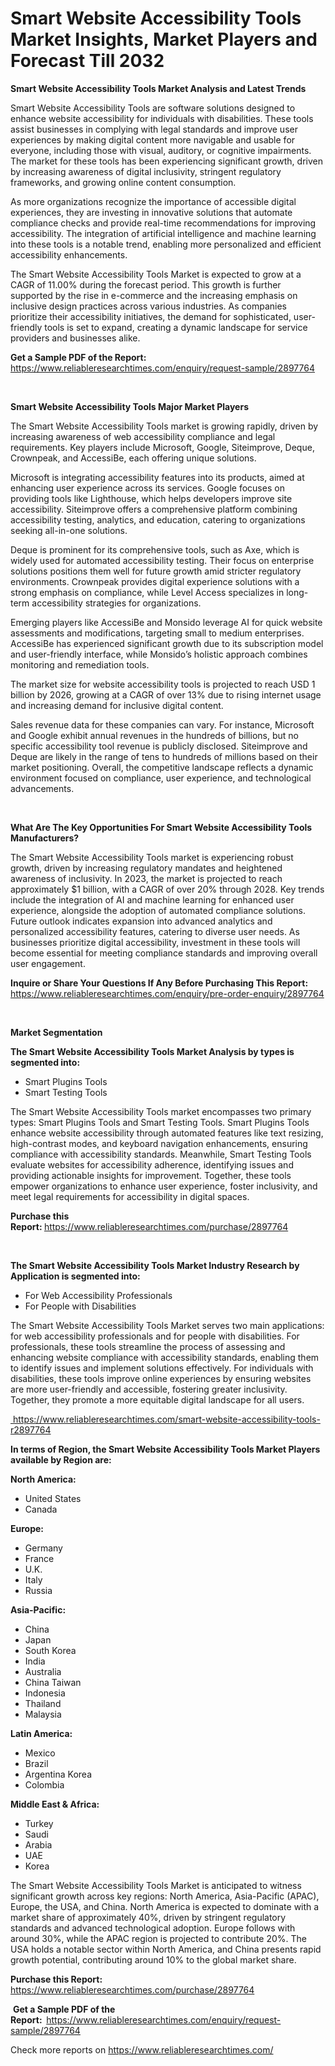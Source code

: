 <p><h1>Smart Website Accessibility Tools Market Insights, Market Players and Forecast Till 2032</h1></p><p><strong>Smart Website Accessibility Tools Market Analysis and Latest Trends</strong></p>
<p><p>Smart Website Accessibility Tools are software solutions designed to enhance website accessibility for individuals with disabilities. These tools assist businesses in complying with legal standards and improve user experiences by making digital content more navigable and usable for everyone, including those with visual, auditory, or cognitive impairments. The market for these tools has been experiencing significant growth, driven by increasing awareness of digital inclusivity, stringent regulatory frameworks, and growing online content consumption.</p><p>As more organizations recognize the importance of accessible digital experiences, they are investing in innovative solutions that automate compliance checks and provide real-time recommendations for improving accessibility. The integration of artificial intelligence and machine learning into these tools is a notable trend, enabling more personalized and efficient accessibility enhancements. </p><p>The Smart Website Accessibility Tools Market is expected to grow at a CAGR of 11.00% during the forecast period. This growth is further supported by the rise in e-commerce and the increasing emphasis on inclusive design practices across various industries. As companies prioritize their accessibility initiatives, the demand for sophisticated, user-friendly tools is set to expand, creating a dynamic landscape for service providers and businesses alike.</p></p>
<p><strong>Get a Sample PDF of the Report:&nbsp;</strong> <a href="https://www.reliableresearchtimes.com/enquiry/request-sample/2897764?utm_campaign=1950&utm_medium=2&utm_source=Github&utm_content=ia&utm_term=15032025&utm_id=smart-website-accessibility-tools">https://www.reliableresearchtimes.com/enquiry/request-sample/2897764</a></p>
<p>&nbsp;</p>
<p><strong>Smart Website Accessibility Tools Major Market Players</strong></p>
<p><p>The Smart Website Accessibility Tools market is growing rapidly, driven by increasing awareness of web accessibility compliance and legal requirements. Key players include Microsoft, Google, Siteimprove, Deque, Crownpeak, and AccessiBe, each offering unique solutions.</p><p>Microsoft is integrating accessibility features into its products, aimed at enhancing user experience across its services. Google focuses on providing tools like Lighthouse, which helps developers improve site accessibility. Siteimprove offers a comprehensive platform combining accessibility testing, analytics, and education, catering to organizations seeking all-in-one solutions.</p><p>Deque is prominent for its comprehensive tools, such as Axe, which is widely used for automated accessibility testing. Their focus on enterprise solutions positions them well for future growth amid stricter regulatory environments. Crownpeak provides digital experience solutions with a strong emphasis on compliance, while Level Access specializes in long-term accessibility strategies for organizations.</p><p>Emerging players like AccessiBe and Monsido leverage AI for quick website assessments and modifications, targeting small to medium enterprises. AccessiBe has experienced significant growth due to its subscription model and user-friendly interface, while Monsido’s holistic approach combines monitoring and remediation tools.</p><p>The market size for website accessibility tools is projected to reach USD 1 billion by 2026, growing at a CAGR of over 13% due to rising internet usage and increasing demand for inclusive digital content. </p><p>Sales revenue data for these companies can vary. For instance, Microsoft and Google exhibit annual revenues in the hundreds of billions, but no specific accessibility tool revenue is publicly disclosed. Siteimprove and Deque are likely in the range of tens to hundreds of millions based on their market positioning. Overall, the competitive landscape reflects a dynamic environment focused on compliance, user experience, and technological advancements.</p></p>
<p>&nbsp;</p>
<p><strong>What Are The Key Opportunities For Smart Website Accessibility Tools Manufacturers?</strong></p>
<p><p>The Smart Website Accessibility Tools market is experiencing robust growth, driven by increasing regulatory mandates and heightened awareness of inclusivity. In 2023, the market is projected to reach approximately $1 billion, with a CAGR of over 20% through 2028. Key trends include the integration of AI and machine learning for enhanced user experience, alongside the adoption of automated compliance solutions. Future outlook indicates expansion into advanced analytics and personalized accessibility features, catering to diverse user needs. As businesses prioritize digital accessibility, investment in these tools will become essential for meeting compliance standards and improving overall user engagement.</p></p>
<p><strong>Inquire or Share Your Questions If Any Before Purchasing This Report:</strong> <a href="https://www.reliableresearchtimes.com/enquiry/pre-order-enquiry/2897764?utm_campaign=1950&utm_medium=2&utm_source=Github&utm_content=ia&utm_term=15032025&utm_id=smart-website-accessibility-tools">https://www.reliableresearchtimes.com/enquiry/pre-order-enquiry/2897764</a></p>
<p>&nbsp;</p>
<p><strong>Market Segmentation</strong></p>
<p><strong>The Smart Website Accessibility Tools Market Analysis by types is segmented into:</strong></p>
<p><ul><li>Smart Plugins Tools</li><li>Smart Testing Tools</li></ul></p>
<p><p>The Smart Website Accessibility Tools market encompasses two primary types: Smart Plugins Tools and Smart Testing Tools. Smart Plugins Tools enhance website accessibility through automated features like text resizing, high-contrast modes, and keyboard navigation enhancements, ensuring compliance with accessibility standards. Meanwhile, Smart Testing Tools evaluate websites for accessibility adherence, identifying issues and providing actionable insights for improvement. Together, these tools empower organizations to enhance user experience, foster inclusivity, and meet legal requirements for accessibility in digital spaces.</p></p>
<p><strong>Purchase this Report:&nbsp;</strong><a href="https://www.reliableresearchtimes.com/purchase/2897764?utm_campaign=1950&utm_medium=2&utm_source=Github&utm_content=ia&utm_term=15032025&utm_id=smart-website-accessibility-tools">https://www.reliableresearchtimes.com/purchase/2897764</a></p>
<p>&nbsp;</p>
<p><strong>The Smart Website Accessibility Tools Market Industry Research by Application is segmented into:</strong></p>
<p><ul><li>For Web Accessibility Professionals</li><li>For People with Disabilities</li></ul></p>
<p><p>The Smart Website Accessibility Tools Market serves two main applications: for web accessibility professionals and for people with disabilities. For professionals, these tools streamline the process of assessing and enhancing website compliance with accessibility standards, enabling them to identify issues and implement solutions effectively. For individuals with disabilities, these tools improve online experiences by ensuring websites are more user-friendly and accessible, fostering greater inclusivity. Together, they promote a more equitable digital landscape for all users.</p></p>
<p><a href="https://www.reliableresearchtimes.com/smart-website-accessibility-tools-r2897764?utm_campaign=1950&utm_medium=2&utm_source=Github&utm_content=ia&utm_term=15032025&utm_id=smart-website-accessibility-tools">&nbsp;https://www.reliableresearchtimes.com/smart-website-accessibility-tools-r2897764</a></p>
<p><strong>In terms of Region, the Smart Website Accessibility Tools Market Players available by Region are:</strong></p>
<p>
    <p> <strong> North America: </strong>
        <ul>
            <li>United States</li>
            <li>Canada</li>
        </ul>
        </p> 
    <p> <strong> Europe: </strong>
        <ul>
            <li>Germany</li>
            <li>France</li>
            <li>U.K.</li>
            <li>Italy</li>
            <li>Russia</li>
        </ul>
        </p> 
    <p> <strong> Asia-Pacific: </strong>
        <ul>
            <li>China</li>
            <li>Japan</li>
            <li>South Korea</li>
            <li>India</li>
            <li>Australia</li>
            <li>China Taiwan</li>
            <li>Indonesia</li>
            <li>Thailand</li>
            <li>Malaysia</li>
        </ul>
        </p> 
    <p> <strong> Latin America: </strong>
        <ul>
            <li>Mexico</li>
            <li>Brazil</li>
            <li>Argentina Korea</li>
            <li>Colombia</li>
        </ul>
        </p> 
    <p> <strong> Middle East & Africa: </strong>
        <ul>
            <li>Turkey</li>
            <li>Saudi</li>
            <li>Arabia</li>
            <li>UAE</li>
            <li>Korea</li>
        </ul>
    </p>
    </p>
<p><p>The Smart Website Accessibility Tools Market is anticipated to witness significant growth across key regions: North America, Asia-Pacific (APAC), Europe, the USA, and China. North America is expected to dominate with a market share of approximately 40%, driven by stringent regulatory standards and advanced technological adoption. Europe follows with around 30%, while the APAC region is projected to contribute 20%. The USA holds a notable sector within North America, and China presents rapid growth potential, contributing around 10% to the global market share.</p></p>
<p><strong>Purchase this Report: </strong><a href="https://www.reliableresearchtimes.com/purchase/2897764?utm_campaign=1950&utm_medium=2&utm_source=Github&utm_content=ia&utm_term=15032025&utm_id=smart-website-accessibility-tools">https://www.reliableresearchtimes.com/purchase/2897764</a></p>
<p>&nbsp;<strong>Get a Sample PDF of the Report:&nbsp;&nbsp;</strong><a href="https://www.reliableresearchtimes.com/enquiry/request-sample/2897764?utm_campaign=1950&utm_medium=2&utm_source=Github&utm_content=ia&utm_term=15032025&utm_id=smart-website-accessibility-tools">https://www.reliableresearchtimes.com/enquiry/request-sample/2897764</a></p>
<p><strong></strong></p>
<p>Check more reports on <a href="https://www.reliableresearchtimes.com/?utm_campaign=1950&utm_medium=2&utm_source=Github&utm_content=ia&utm_term=15032025&utm_id=smart-website-accessibility-tools">https://www.reliableresearchtimes.com/</a></p>